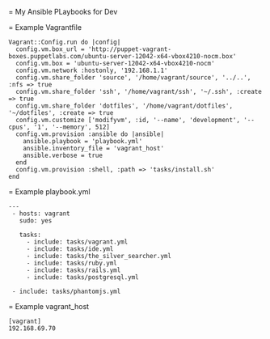 = My Ansible PLaybooks for Dev

= Example Vagrantfile

    Vagrant::Config.run do |config|
      config.vm.box_url = 'http://puppet-vagrant-boxes.puppetlabs.com/ubuntu-server-12042-x64-vbox4210-nocm.box'
      config.vm.box = 'ubuntu-server-12042-x64-vbox4210-nocm'
      config.vm.network :hostonly, '192.168.1.1'
      config.vm.share_folder 'source', '/home/vagrant/source', '../..', :nfs => true
      config.vm.share_folder 'ssh', '/home/vagrant/ssh', '~/.ssh', :create => true
      config.vm.share_folder 'dotfiles', '/home/vagrant/dotfiles', '~/dotfiles', :create => true
      config.vm.customize ['modifyvm', :id, '--name', 'development', '--cpus', '1', '--memory', 512]
      config.vm.provision :ansible do |ansible|
        ansible.playbook = 'playbook.yml'
        ansible.inventory_file = 'vagrant_host'
        ansible.verbose = true
      end
      config.vm.provision :shell, :path => 'tasks/install.sh'
    end

= Example playbook.yml

    ---
     - hosts: vagrant
       sudo: yes
    
       tasks:
         - include: tasks/vagrant.yml
         - include: tasks/ide.yml
         - include: tasks/the_silver_searcher.yml
         - include: tasks/ruby.yml
         - include: tasks/rails.yml
         - include: tasks/postgresql.yml
    
     - include: tasks/phantomjs.yml

= Example vagrant_host

    [vagrant]
    192.168.69.70
